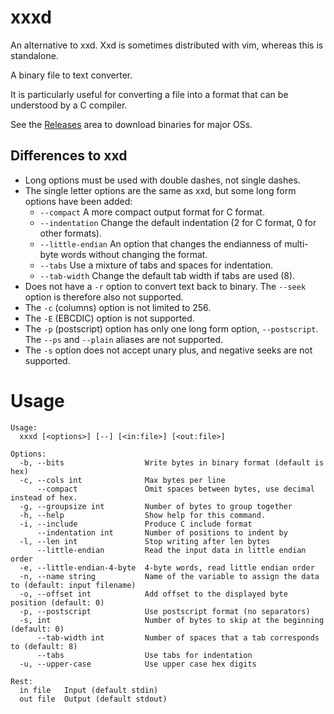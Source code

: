 # xxxd

An alternative to xxd.  Xxd is sometimes distributed with vim, whereas this is standalone.

A binary file to text converter.

It is particularly useful for converting a file into a format that can be understood
by a C compiler.

See the [Releases](releases/) area to download binaries for major OSs.

## Differences to xxd

* Long options must be used with double dashes, not single dashes.
* The single letter options are the same as xxd, but some long form options have been added:
    * `--compact` A more compact output format for C format.
    * `--indentation` Change the default indentation (2 for C format, 0 for other formats).
    * `--little-endian` An option that changes the endianness of multi-byte words without changing the format.
    * `--tabs` Use a mixture of tabs and spaces for indentation.
    * `--tab-width` Change the default tab width if tabs are used (8).
* Does not have a `-r` option to convert text back to binary. The `--seek` option is therefore also not supported.
* The `-c` (columns) option is not limited to 256.
* The `-E` (EBCDIC) option is not supported.
* The `-p` (postscript) option has only one long form option, `--postscript`.  The `--ps` and `--plain` aliases are not supported.
* The `-s` option does not accept unary plus, and negative seeks are not supported.

# Usage

```
Usage:
  xxxd [<options>] [--] [<in:file>] [<out:file>]

Options:
  -b, --bits                  Write bytes in binary format (default is hex)
  -c, --cols int              Max bytes per line
      --compact               Omit spaces between bytes, use decimal instead of hex.
  -g, --groupsize int         Number of bytes to group together
  -h, --help                  Show help for this command.
  -i, --include               Produce C include format
      --indentation int       Number of positions to indent by
  -l, --len int               Stop writing after len bytes
      --little-endian         Read the input data in little endian order
  -e, --little-endian-4-byte  4-byte words, read little endian order
  -n, --name string           Name of the variable to assign the data to (default: input filename)
  -o, --offset int            Add offset to the displayed byte position (default: 0)
  -p, --postscript            Use postscript format (no separators)
  -s, int                     Number of bytes to skip at the beginning (default: 0)
      --tab-width int         Number of spaces that a tab corresponds to (default: 8)
      --tabs                  Use tabs for indentation
  -u, --upper-case            Use upper case hex digits

Rest:
  in file   Input (default stdin)
  out file  Output (default stdout)
```
